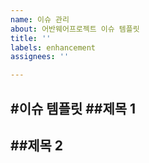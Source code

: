 ```yaml
---
name: 이슈 관리
about: 어반웨어프로젝트 이슈 템플릿
title: ''
labels: enhancement
assignees: ''

---
```


#이슈 템플릿
##제목 1
-

##제목 2
-
